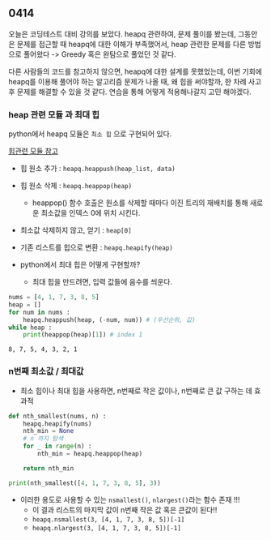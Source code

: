 ## 0414

오늘은 코딩테스트 대비 강의를 보았다.
heapq 관련하여, 문제 풀이를 봤는데, 그동안은 문제를 접근할 때 heapq에 대한 이해가 부족했어서, heap 관련한 문제를 다른 방법으로 풀어왔다 -> Greedy 혹은 완탐으로 풀었던 것 같다.

다른 사람들의 코드를 참고하지 않으면, heapq에 대한 설계를 못했었는데, 이번 기회에 heapq를 이용해 풀어야 하는 알고리즘 문제가 나올 때, 왜 힙을 써야할까, 한 차례 사고 후 문제를 해결할 수 있을 것 같다.
연습을 통해 어떻게 적용해나갈지 고민 해야겠다.


### heap 관련 모듈 과 최대 힙
python에서 heapq 모듈은 `최소 힙` 으로 구현되어 있다.

[힙관련 모듈 참고](https://www.daleseo.com/python-heapq/)
* 힙 원소 추가 : `heapq.heappush(heap_list, data)`
* 힙 원소 삭제 : `heapq.heappop(heap)`    
    * heappop() 함수 호출은 원소를 삭제할 때마다 이진 트리의 재배치를 통해 새로운 최소값을 인덱스 0에 위치 시킨다.
* 최소값 삭제하지 않고, 얻기 : `heap[0]`
* 기존 리스트를 힙으로 변환 : `heapq.heapify(heap)`

* python에서 최대 힙은 어떻게 구현할까?
    * 최대 힙을 만드려면, 입력 값들에 음수를 씌운다.   
```python
nums = [4, 1, 7, 3, 8, 5]
heap = []
for num in nums :
    heapq.heappush(heap, (-num, num)) # (우선순위, 값)
while heap :
    print(heappop(heap)[1]) # index 1

```
```text
8, 7, 5, 4, 3, 2, 1
```

### n번째 최소값 / 최대값
* 최소 힙이나 최대 힙을 사용하면, n번째로 작은 값이나, n번째로 큰 값 구하는 데 효과적
```python
def nth_smallest(nums, n) :
    heapq.heapify(nums)
    nth_min = None
    # n 까지 탐색
    for _ in range(n) :
        nth_min = heapq.heappop(heap)

    return nth_min

print(nth_smallest([4, 1, 7, 3, 8, 5], 3))
```
* 이러한 용도로 사용할 수 있는 `nsmallest()`, `nlargest()`라는 함수 존재 !!!
    * 이 결과 리스트의 마지막 값이 n번째 작은 값 혹은 큰값이 된다!! 
    * `heapq.nsmallest(3, [4, 1, 7, 3, 8, 5])[-1]`
    * `heapq.nlargest(3, [4, 1, 7, 3, 8, 5])[-1]`



